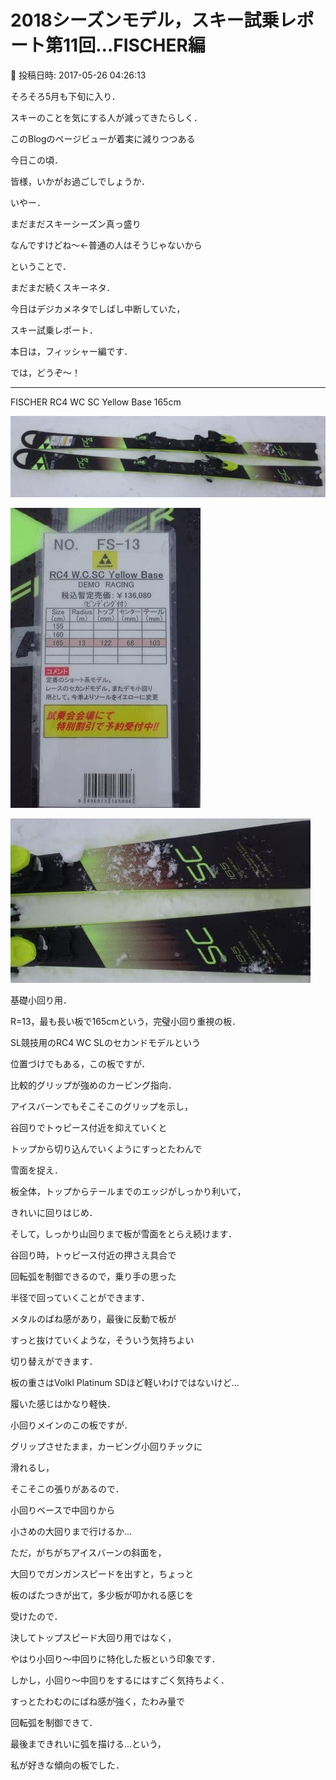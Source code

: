 # 2018シーズンモデル，スキー試乗レポート第11回…FISCHER編

📅 投稿日時: 2017-05-26 04:26:13

そろそろ5月も下旬に入り．


スキーのことを気にする人が減ってきたらしく．


このBlogのページビューが着実に減りつつある


今日この頃．


皆様，いかがお過ごしでしょうか．





いやー．


まだまだスキーシーズン真っ盛り


なんですけどね～←普通の人はそうじゃないから





ということで．


まだまだ続くスキーネタ．


今日はデジカメネタでしばし中断していた，


スキー試乗レポート．


本日は，フィッシャー編です．


では，どうぞ～！[]()





----


FISCHER RC4 WC SC Yellow Base 165cm







![c7443108e64d806c1671e5a2e68ec324.jpg](images/c7443108e64d806c1671e5a2e68ec324.jpg)









![5c74818994f742ef8c712f14eb6f273d.jpg](images/5c74818994f742ef8c712f14eb6f273d.jpg)









![8aa0299417736b1ed3b897e9997fdb56.jpg](images/8aa0299417736b1ed3b897e9997fdb56.jpg)







基礎小回り用．





R=13，最も長い板で165cmという，完璧小回り重視の板．


SL競技用のRC4 WC SLのセカンドモデルという


位置づけでもある，この板ですが．





比較的グリップが強めのカービング指向．


アイスバーンでもそこそこのグリップを示し，


谷回りでトゥピース付近を抑えていくと


トップから切り込んでいくようにすっとたわんで


雪面を捉え．


板全体，トップからテールまでのエッジがしっかり利いて，


きれいに回りはじめ．


そして，しっかり山回りまで板が雪面をとらえ続けます．


谷回り時，トゥピース付近の押さえ具合で


回転弧を制御できるので，乗り手の思った


半径で回っていくことができます．





メタルのばね感があり，最後に反動で板が


すっと抜けていくような，そういう気持ちよい


切り替えができます．


板の重さはVolkl Platinum SDほど軽いわけではないけど…


履いた感じはかなり軽快．





小回りメインのこの板ですが．


グリップさせたまま，カービング小回りチックに


滑れるし，


そこそこの張りがあるので．


小回りベースで中回りから


小さめの大回りまで行けるか…





ただ，がちがちアイスバーンの斜面を，


大回りでガンガンスピードを出すと，ちょっと


板のばたつきが出て，多少板が叩かれる感じを


受けたので．


決してトップスピード大回り用ではなく，


やはり小回り～中回りに特化した板という印象です．





しかし，小回り～中回りをするにはすごく気持ちよく．


すっとたわむのにばね感が強く，たわみ量で


回転弧を制御できて．


最後まできれいに弧を描ける…という，


私が好きな傾向の板でした．
